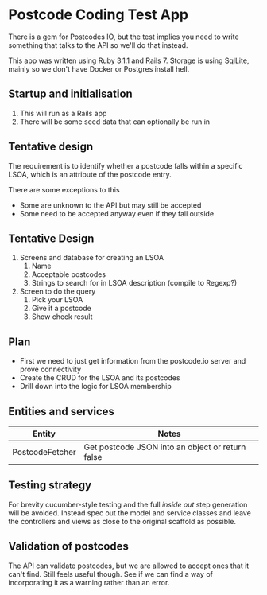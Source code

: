 # Postcode Coding Test App

There is a gem for Postcodes IO, but the test implies you need to write something that talks to the API so we'll do that instead.

This app was written using Ruby 3.1.1 and Rails 7. Storage is using SqlLite, mainly so we don't have Docker or Postgres install hell.

## Startup and initialisation

1. This will run as a Rails app
2. There will be some seed data that can optionally be run in

## Tentative design

The requirement is to identify whether a postcode falls within a specific LSOA, which is an attribute of the postcode entry.

There are some exceptions to this

* Some are unknown to the API but may still be accepted
* Some need to be accepted anyway even if they fall outside

## Tentative Design

1. Screens and database for creating an LSOA
   1. Name
   2. Acceptable postcodes
   3. Strings to search for in LSOA description (compile to Regexp?)
2. Screen to do the query
   1. Pick your LSOA
   2. Give it a postcode
   3. Show check result

## Plan

* First we need to just get information from the postcode.io server and prove connectivity
* Create the CRUD for the LSOA and its postcodes
* Drill down into the logic for LSOA membership

## Entities and services

| Entity          | Notes                                            |
|-----------------|--------------------------------------------------|
| PostcodeFetcher | Get postcode JSON into an object or return false |

## Testing strategy

For brevity cucumber-style testing and the full _inside out_ step generation will be avoided. Instead spec out the model and service classes and leave the controllers and views as close to the original scaffold as possible.

## Validation of postcodes

The API can validate postcodes, but we are allowed to accept ones that it can't find. Still feels useful though. See if we can find a way of incorporating it as a warning rather than an error.
